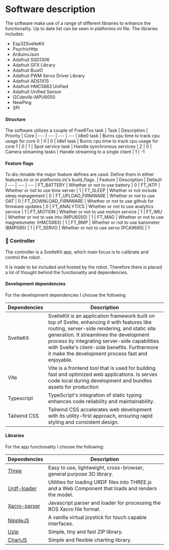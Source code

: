 # Software description

The software make use of a range of different libraries to enhance the functionality.
Up to date list can be seen in platformio.ini file.
The libraries includes:

- Esp32SvelteKit
- PsychicHttp
- ArduinoJson
- Adafruit SSD1306
- Adafruit GFX Library
- Adafruit BusIO
- Adafruit PWM Servo Driver Library
- Adafruit ADS1X15
- Adafruit HMC5883 Unified
- Adafruit Unified Sensor
- I2Cdevlib-MPU6050
- NewPing
- SPI

#### Structure

The software utilizes a couple of FreeRTos task
| Task | Description | Priority | Core
| --- | --- | --- | ---
| Idle0 task | Burns cpu time to track cpu usage for core 0 | 0 | 0
| Idle1 task | Burns cpu time to track cpu usage for core 1 | 0 | 1
| Spot service task | Handle synchronous services | 2 | 0
| Camera streaming tasks | Handle streaming to a single client | 1 | -1

#### Feature flags

To dis-/enable the major feature defines are used. Define them in either features.ini or in platformio.ini's build_flags.
| Feature | Description | Default
| --- | --- | ---
| FT_BATTERY | Whether or not to use battery | 0
| FT_NTP | Whether or not to use time server | 1
| FT_SLEEP | Whether or not include sleep management | 0
| FT_UPLOAD_FIRMWARE | Whether or not to use OAT | 0
| FT_DOWNLOAD_FIRMWARE | Whether or not to use github for firmware updates | 0
| FT_ANALYTICS | Whether or not to use analytics service | 1
| FT_MOTION | Whether or not to use motion service | 1
| FT_IMU | Whether or not to use imu (MPU6050) | 1
| FT_MAG | Whether or not to use magnetometer (HMC5883) | 1
| FT_BMP | Whether or not to use barometer (BMP085) | 1
| FT_SERVO | Whether or not to use servo (PCA9685) | 1

### 📲 Controller

The controller is a SvelteKit app, which main focus is to calibrate and control the robot.

<!-- Write about the emulation, stream, controls and link to the space issues -->

It is made to be included and hosted by the robot.
Therefore there is placed a lot of thought behind the functionality and dependencies.

#### Development dependencies

For the development dependencies I choose the following

| Dependencies | Description                                                                                                                                                                                                                                                                                                                                  |
| ------------ | -------------------------------------------------------------------------------------------------------------------------------------------------------------------------------------------------------------------------------------------------------------------------------------------------------------------------------------------- |
| SvelteKit    | SvelteKit is an application framework built on top of Svelte, enhancing it with features like routing, server-side rendering, and static site generation. It streamlines the development process by integrating server-side capabilities with Svelte's client-side benefits. Furthermore it make the development process fast and enjoyable. |
| Vite         | Vite is a frontend tool that is used for building fast and optimized web applications. Is serves code local during development and bundles assets for production                                                                                                                                                                             |
| Typescript   | TypeScript's integration of static typing enhances code reliability and maintainability.                                                                                                                                                                                                                                                     |
| Tailwind CSS | Tailwind CSS accelerates web development with its utility-first approach, ensuring rapid styling and consistent design.                                                                                                                                                                                                                      |

#### Libraries

For the app functionality I choose the following:

| Dependencies                                               | Description                                                                                          |
| ---------------------------------------------------------- | ---------------------------------------------------------------------------------------------------- |
| [Three](https://www.npmjs.com/package/three)               | Easy to use, lightweight, cross-browser, general purpose 3D library.                                 |
| [Urdf-loader](https://www.npmjs.com/package/urdf-loader)   | Utilities for loading URDF files into THREE.js and a Web Component that loads and renders the model. |
| [Xacro-parser](https://www.npmjs.com/package/xacro-parser) | Javascript parser and loader for processing the ROS Xacro file format.                               |
| [NippleJS](https://www.npmjs.com/package/nipplejs)         | A vanilla virtual joystick for touch capable interfaces.                                             |
| [Uzip](https://www.npmjs.com/package/uzip)                 | Simple, tiny and fast ZIP library.                                                                   |
| [ChartJS](https://www.npmjs.com/package/chart.js)          | Simple and flexible charting library.                                                                |

